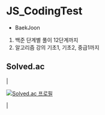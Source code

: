 # JS_CodingTest

- BaekJoon
1. 백준 단계별 풀이 12단계까지
2. 알고리즘 강의 기초1, 기초2, 중급1까지


## Solved.ac
|<p align>[![Solved.ac 프로필](http://mazassumnida.wtf/api/mini/generate_badge?boj=uj1321)](https://solved.ac/uj1321)</p>|


